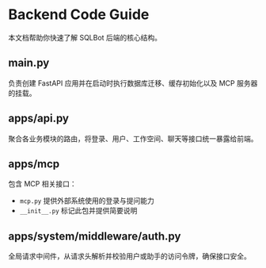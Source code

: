 # Backend Code Guide

本文档帮助你快速了解 SQLBot 后端的核心结构。

## main.py
负责创建 FastAPI 应用并在启动时执行数据库迁移、缓存初始化以及 MCP 服务器的挂载。

## apps/api.py
聚合各业务模块的路由，将登录、用户、工作空间、聊天等接口统一暴露给前端。

## apps/mcp
包含 MCP 相关接口：
- `mcp.py` 提供外部系统使用的登录与提问能力
- `__init__.py` 标记此包并提供简要说明

## apps/system/middleware/auth.py
全局请求中间件，从请求头解析并校验用户或助手的访问令牌，确保接口安全。

